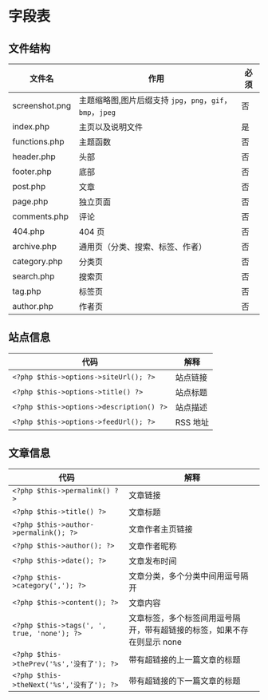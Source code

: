 # 字段表

## 文件结构

| 文件名         | 作用                                                       | 必须 |
| -------------- | ---------------------------------------------------------- | ---- |
| screenshot.png | 主题缩略图,图片后缀支持 `jpg`，`png`，`gif`，`bmp`，`jpeg` | 否   |
| index.php      | 主页以及说明文件                                           | 是   |
| functions.php  | 主题函数                                                   | 否   |
| header.php     | 头部                                                       | 否   |
| footer.php     | 底部                                                       | 否   |
| post.php       | 文章                                                       | 否   |
| page.php       | 独立页面                                                   | 否   |
| comments.php   | 评论                                                       | 否   |
| 404.php        | 404 页                                                     | 否   |
| archive.php    | 通用页（分类、搜索、标签、作者）                           | 否   |
| category.php   | 分类页                                                     | 否   |
| search.php     | 搜索页                                                     | 否   |
| tag.php        | 标签页                                                     | 否   |
| author.php     | 作者页                                                     | 否   |

## 站点信息

| 代码                                     | 解释     |
| ---------------------------------------- | -------- |
| `<?php $this->options->siteUrl(); ?>`    | 站点链接 |
| `<?php $this->options->title() ?>`       | 站点标题 |
| `<?php $this->options->description() ?>` | 站点描述 |
| `<?php $this->options->feedUrl(); ?>`    | RSS 地址 |

## 文章信息

| 代码                                        | 解释                                                         |
| ------------------------------------------- | ------------------------------------------------------------ |
| `<?php $this->permalink() ?>`               | 文章链接                                                     |
| `<?php $this->title() ?>`                   | 文章标题                                                     |
| `<?php $this->author->permalink(); ?>`      | 文章作者主页链接                                             |
| `<?php $this->author(); ?>`                 | 文章作者昵称                                                 |
| `<?php $this->date(); ?>`                   | 文章发布时间                                                 |
| `<?php $this->category(','); ?>`            | 文章分类，多个分类中间用逗号隔开                             |
| `<?php $this->content(); ?>`                | 文章内容                                                     |
| `<?php $this->tags(', ', true, 'none'); ?>` | 文章标签，多个标签间用逗号隔开，带有超链接的标签，如果不存在则显示 none |
| `<?php $this->thePrev('%s','没有了'); ?>`   | 带有超链接的上一篇文章的标题                                 |
| `<?php $this->theNext('%s','没有了'); ?>`   | 带有超链接的下一篇文章的标题                                 |
